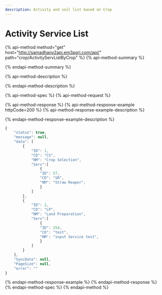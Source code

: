```yaml
---
description: Activity and soil list based on Crop
---
```


# Activity Service List

{% api-method method="get" host="http://samadhanv2api.em3agri.com/api/" path="crop/ActivityServListByCrop" %}
{% api-method-summary %}

{% endapi-method-summary %}

{% api-method-description %}

{% endapi-method-description %}

{% api-method-spec %}
{% api-method-request %}

{% api-method-response %}
{% api-method-response-example httpCode=200 %}
{% api-method-response-example-description %}

{% endapi-method-response-example-description %}

```javascript
{
    "status": true,
    "message": null,
    "data": [
        {
            "ID": 1,
            "CD": "CS",
            "NM": "Crop Selection",
            "Serv":[
                {
                "ID": 57,
                "CD": "SR",
                "NM": "Straw Reaper",
                }
            ]
        },
        {
            "ID": 2,
            "CD": "LP",
            "NM": "Land Preparation",
            "Serv":[
                {
                "ID": 254,
                "CD": "test",
                "NM": "input Service test",
                }
            ]
        }
    ],
    "SyncDate": null,
    "PageSize": null,
    "error": ""
}
```
{% endapi-method-response-example %}
{% endapi-method-response %}
{% endapi-method-spec %}
{% endapi-method %}




